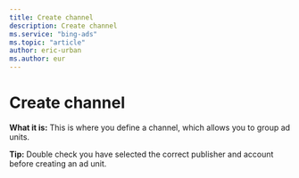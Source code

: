 ```yaml
---
title: Create channel
description: Create channel
ms.service: "bing-ads"
ms.topic: "article"
author: eric-urban
ms.author: eur
---
```


# Create channel

**What it is:**  This is where you define a channel, which allows you to group ad units.

**Tip:**  Double check you have selected the correct publisher and account before creating an ad unit.


